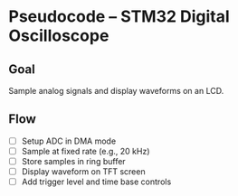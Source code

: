 # Pseudocode – STM32 Digital Oscilloscope

## Goal
Sample analog signals and display waveforms on an LCD.

## Flow
- [ ] Setup ADC in DMA mode
- [ ] Sample at fixed rate (e.g., 20 kHz)
- [ ] Store samples in ring buffer
- [ ] Display waveform on TFT screen
- [ ] Add trigger level and time base controls
